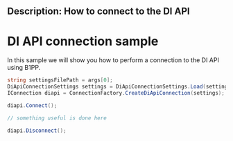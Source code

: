 Description: How to connect to the DI API
---

# DI API connection sample

In this sample we will show you how to perform a connection to the DI API using B1PP.

```csharp
string settingsFilePath = args[0];
DiApiConnectionSettings settings = DiApiConnectionSettings.Load(settingsFilePath);
IConnection diapi = ConnectionFactory.CreateDiApiConnection(settings);

diapi.Connect();

// something useful is done here

diapi.Disconnect();
```
